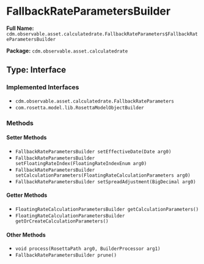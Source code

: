 # FallbackRateParametersBuilder

**Full Name:** `cdm.observable.asset.calculatedrate.FallbackRateParameters$FallbackRateParametersBuilder`

**Package:** `cdm.observable.asset.calculatedrate`

## Type: Interface

### Implemented Interfaces

- `cdm.observable.asset.calculatedrate.FallbackRateParameters`
- `com.rosetta.model.lib.RosettaModelObjectBuilder`

### Methods

#### Setter Methods

- `FallbackRateParametersBuilder setEffectiveDate(Date arg0)`
- `FallbackRateParametersBuilder setFloatingRateIndex(FloatingRateIndexEnum arg0)`
- `FallbackRateParametersBuilder setCalculationParameters(FloatingRateCalculationParameters arg0)`
- `FallbackRateParametersBuilder setSpreadAdjustment(BigDecimal arg0)`

#### Getter Methods

- `FloatingRateCalculationParametersBuilder getCalculationParameters()`
- `FloatingRateCalculationParametersBuilder getOrCreateCalculationParameters()`

#### Other Methods

- `void process(RosettaPath arg0, BuilderProcessor arg1)`
- `FallbackRateParametersBuilder prune()`

